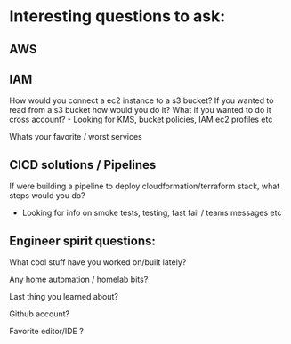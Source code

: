 Interesting questions to ask:
===========================================================

AWS
-----------------------------
IAM
-----

How would you connect a ec2 instance to a s3 bucket?
  If you wanted to read from a s3 bucket how would you do it?
  What if you wanted to do it cross account?
    - Looking for KMS, bucket policies, IAM ec2 profiles etc

Whats your favorite / worst services

CICD solutions / Pipelines
-----------------------------

If were building a pipeline to deploy cloudformation/terraform stack, what steps would you do?
  - Looking for info on smoke tests, testing, fast fail / teams messages etc

Engineer spirit questions:
-----------------------------

What cool stuff have you worked on/built lately?

Any home automation / homelab bits?

Last thing you learned about?

Github account?

Favorite editor/IDE ?
